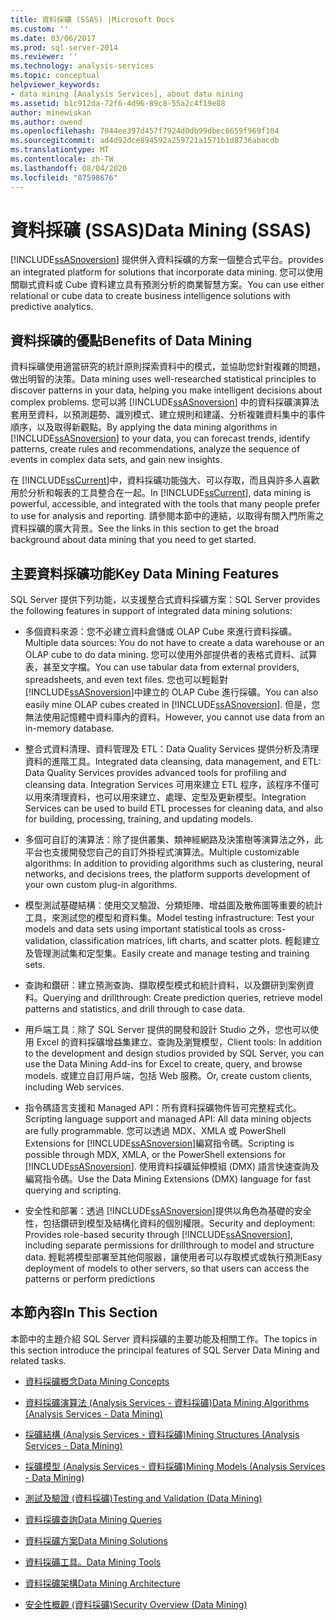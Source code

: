 ```yaml
---
title: 資料採礦 (SSAS) |Microsoft Docs
ms.custom: ''
ms.date: 03/06/2017
ms.prod: sql-server-2014
ms.reviewer: ''
ms.technology: analysis-services
ms.topic: conceptual
helpviewer_keywords:
- data mining [Analysis Services], about data mining
ms.assetid: b1c912da-72f6-4d96-89c8-55a2c4f19e88
author: minewiskan
ms.author: owend
ms.openlocfilehash: 7044ee397d457f7924d0db99dbec6659f969f104
ms.sourcegitcommit: ad4d92dce894592a259721a1571b1d8736abacdb
ms.translationtype: MT
ms.contentlocale: zh-TW
ms.lasthandoff: 08/04/2020
ms.locfileid: "87598676"
---
```

# <a name="data-mining-ssas"></a><span data-ttu-id="fc6cc-102">資料採礦 (SSAS)</span><span class="sxs-lookup"><span data-stu-id="fc6cc-102">Data Mining (SSAS)</span></span>
  [!INCLUDE[ssASnoversion](../../includes/ssasnoversion-md.md)] <span data-ttu-id="fc6cc-103">提供併入資料採礦的方案一個整合式平台。</span><span class="sxs-lookup"><span data-stu-id="fc6cc-103">provides an integrated platform for solutions that incorporate data mining.</span></span> <span data-ttu-id="fc6cc-104">您可以使用關聯式資料或 Cube 資料建立具有預測分析的商業智慧方案。</span><span class="sxs-lookup"><span data-stu-id="fc6cc-104">You can use either relational or cube data to create business intelligence solutions with predictive analytics.</span></span>  
  
## <a name="benefits-of-data-mining"></a><span data-ttu-id="fc6cc-105">資料採礦的優點</span><span class="sxs-lookup"><span data-stu-id="fc6cc-105">Benefits of Data Mining</span></span>  
 <span data-ttu-id="fc6cc-106">資料採礦使用適當研究的統計原則探索資料中的模式，並協助您針對複雜的問題，做出明智的決策。</span><span class="sxs-lookup"><span data-stu-id="fc6cc-106">Data mining uses well-researched statistical principles to discover patterns in your data, helping you make intelligent decisions about complex problems.</span></span> <span data-ttu-id="fc6cc-107">您可以將 [!INCLUDE[ssASnoversion](../../includes/ssasnoversion-md.md)] 中的資料採礦演算法套用至資料，以預測趨勢、識別模式、建立規則和建議、分析複雜資料集中的事件順序，以及取得新觀點。</span><span class="sxs-lookup"><span data-stu-id="fc6cc-107">By applying the data mining algorithms in [!INCLUDE[ssASnoversion](../../includes/ssasnoversion-md.md)] to your data, you can forecast trends, identify patterns, create rules and recommendations, analyze the sequence of events in complex data sets, and gain new insights.</span></span>  
  
 <span data-ttu-id="fc6cc-108">在 [!INCLUDE[ssCurrent](../../includes/sscurrent-md.md)]中，資料採礦功能強大、可以存取，而且與許多人喜歡用於分析和報表的工具整合在一起。</span><span class="sxs-lookup"><span data-stu-id="fc6cc-108">In [!INCLUDE[ssCurrent](../../includes/sscurrent-md.md)], data mining is powerful, accessible, and integrated with the tools that many people prefer to use for analysis and reporting.</span></span> <span data-ttu-id="fc6cc-109">請參閱本節中的連結，以取得有關入門所需之資料採礦的廣大背景。</span><span class="sxs-lookup"><span data-stu-id="fc6cc-109">See the links in this section to get the broad background about data mining that you need to get started.</span></span>  
  
## <a name="key-data-mining-features"></a><span data-ttu-id="fc6cc-110">主要資料採礦功能</span><span class="sxs-lookup"><span data-stu-id="fc6cc-110">Key Data Mining Features</span></span>  
 <span data-ttu-id="fc6cc-111">SQL Server 提供下列功能，以支援整合式資料採礦方案：</span><span class="sxs-lookup"><span data-stu-id="fc6cc-111">SQL Server provides the following features in support of integrated data mining solutions:</span></span>  
  
-   <span data-ttu-id="fc6cc-112">多個資料來源：您不必建立資料倉儲或 OLAP Cube 來進行資料採礦。</span><span class="sxs-lookup"><span data-stu-id="fc6cc-112">Multiple data sources: You do not have to create a data warehouse or an OLAP cube to do data mining.</span></span> <span data-ttu-id="fc6cc-113">您可以使用外部提供者的表格式資料、試算表，甚至文字檔。</span><span class="sxs-lookup"><span data-stu-id="fc6cc-113">You can use tabular data from external providers, spreadsheets, and even text files.</span></span> <span data-ttu-id="fc6cc-114">您也可以輕鬆對 [!INCLUDE[ssASnoversion](../../includes/ssasnoversion-md.md)]中建立的 OLAP Cube 進行採礦。</span><span class="sxs-lookup"><span data-stu-id="fc6cc-114">You can also easily mine OLAP cubes created in [!INCLUDE[ssASnoversion](../../includes/ssasnoversion-md.md)].</span></span> <span data-ttu-id="fc6cc-115">但是，您無法使用記憶體中資料庫內的資料。</span><span class="sxs-lookup"><span data-stu-id="fc6cc-115">However, you cannot use data from an in-memory database.</span></span>  
  
-   <span data-ttu-id="fc6cc-116">整合式資料清理、資料管理及 ETL：Data Quality Services 提供分析及清理資料的進階工具。</span><span class="sxs-lookup"><span data-stu-id="fc6cc-116">Integrated data cleansing, data management, and ETL: Data Quality Services provides advanced tools for profiling and cleansing data.</span></span> <span data-ttu-id="fc6cc-117">Integration Services 可用來建立 ETL 程序，該程序不僅可以用來清理資料，也可以用來建立、處理、定型及更新模型。</span><span class="sxs-lookup"><span data-stu-id="fc6cc-117">Integration Services can be used to build ETL processes for cleaning data, and also for building, processing, training, and updating models.</span></span>  
  
-   <span data-ttu-id="fc6cc-118">多個可自訂的演算法：除了提供叢集、類神經網路及決策樹等演算法之外，此平台也支援開發您自己的自訂外掛程式演算法。</span><span class="sxs-lookup"><span data-stu-id="fc6cc-118">Multiple customizable algorithms: In addition to providing algorithms such as clustering, neural networks, and decisions trees, the platform supports development of your own custom plug-in algorithms.</span></span>  
  
-   <span data-ttu-id="fc6cc-119">模型測試基礎結構：使用交叉驗證、分類矩陣、增益圖及散佈圖等重要的統計工具，來測試您的模型和資料集。</span><span class="sxs-lookup"><span data-stu-id="fc6cc-119">Model testing infrastructure: Test your models and data sets using important statistical tools as cross-validation, classification matrices, lift charts, and scatter plots.</span></span> <span data-ttu-id="fc6cc-120">輕鬆建立及管理測試集和定型集。</span><span class="sxs-lookup"><span data-stu-id="fc6cc-120">Easily create and manage testing and training sets.</span></span>  
  
-   <span data-ttu-id="fc6cc-121">查詢和鑽研：建立預測查詢、擷取模型模式和統計資料，以及鑽研到案例資料。</span><span class="sxs-lookup"><span data-stu-id="fc6cc-121">Querying and drillthrough: Create prediction queries, retrieve model patterns and statistics, and drill through to case data.</span></span>  
  
-   <span data-ttu-id="fc6cc-122">用戶端工具：除了 SQL Server 提供的開發和設計 Studio 之外，您也可以使用 Excel 的資料採礦增益集建立、查詢及瀏覽模型，</span><span class="sxs-lookup"><span data-stu-id="fc6cc-122">Client tools: In addition to the development and design studios provided by SQL Server, you can use the Data Mining Add-ins for Excel to create, query, and browse models.</span></span> <span data-ttu-id="fc6cc-123">或建立自訂用戶端，包括 Web 服務。</span><span class="sxs-lookup"><span data-stu-id="fc6cc-123">Or, create custom clients, including Web services.</span></span>  
  
-   <span data-ttu-id="fc6cc-124">指令碼語言支援和 Managed API：所有資料採礦物件皆可完整程式化。</span><span class="sxs-lookup"><span data-stu-id="fc6cc-124">Scripting language support and managed API: All data mining objects are fully programmable.</span></span> <span data-ttu-id="fc6cc-125">您可以透過 MDX、XMLA 或 PowerShell Extensions for [!INCLUDE[ssASnoversion](../../includes/ssasnoversion-md.md)]編寫指令碼。</span><span class="sxs-lookup"><span data-stu-id="fc6cc-125">Scripting is possible through MDX, XMLA, or the PowerShell extensions for [!INCLUDE[ssASnoversion](../../includes/ssasnoversion-md.md)].</span></span> <span data-ttu-id="fc6cc-126">使用資料採礦延伸模組 (DMX) 語言快速查詢及編寫指令碼。</span><span class="sxs-lookup"><span data-stu-id="fc6cc-126">Use the Data Mining Extensions (DMX) language for fast querying and scripting.</span></span>  
  
-   <span data-ttu-id="fc6cc-127">安全性和部署：透過 [!INCLUDE[ssASnoversion](../../includes/ssasnoversion-md.md)]提供以角色為基礎的安全性，包括鑽研到模型及結構化資料的個別權限。</span><span class="sxs-lookup"><span data-stu-id="fc6cc-127">Security and deployment: Provides role-based security through [!INCLUDE[ssASnoversion](../../includes/ssasnoversion-md.md)], including separate permissions for drillthrough to model and structure data.</span></span> <span data-ttu-id="fc6cc-128">輕鬆將模型部署至其他伺服器，讓使用者可以存取模式或執行預測</span><span class="sxs-lookup"><span data-stu-id="fc6cc-128">Easy deployment of models to other servers, so that users can access the patterns or perform predictions</span></span>  
  
## <a name="in-this-section"></a><span data-ttu-id="fc6cc-129">本節內容</span><span class="sxs-lookup"><span data-stu-id="fc6cc-129">In This Section</span></span>  
 <span data-ttu-id="fc6cc-130">本節中的主題介紹 SQL Server 資料採礦的主要功能及相關工作。</span><span class="sxs-lookup"><span data-stu-id="fc6cc-130">The topics in this section introduce the principal features of SQL Server Data Mining and related tasks.</span></span>  
  
-   [<span data-ttu-id="fc6cc-131">資料採礦概念</span><span class="sxs-lookup"><span data-stu-id="fc6cc-131">Data Mining Concepts</span></span>](data-mining-concepts.md)  
  
-   [<span data-ttu-id="fc6cc-132">資料採礦演算法 &#40;Analysis Services - 資料採礦&#41;</span><span class="sxs-lookup"><span data-stu-id="fc6cc-132">Data Mining Algorithms &#40;Analysis Services - Data Mining&#41;</span></span>](data-mining-algorithms-analysis-services-data-mining.md)  
  
-   [<span data-ttu-id="fc6cc-133">採礦結構 &#40;Analysis Services - 資料採礦&#41;</span><span class="sxs-lookup"><span data-stu-id="fc6cc-133">Mining Structures &#40;Analysis Services - Data Mining&#41;</span></span>](mining-structures-analysis-services-data-mining.md)  
  
-   [<span data-ttu-id="fc6cc-134">採礦模型 &#40;Analysis Services - 資料採礦&#41;</span><span class="sxs-lookup"><span data-stu-id="fc6cc-134">Mining Models &#40;Analysis Services - Data Mining&#41;</span></span>](mining-models-analysis-services-data-mining.md)  
  
-   [<span data-ttu-id="fc6cc-135">測試及驗證 &#40;資料採礦&#41;</span><span class="sxs-lookup"><span data-stu-id="fc6cc-135">Testing and Validation &#40;Data Mining&#41;</span></span>](testing-and-validation-data-mining.md)  
  
-   [<span data-ttu-id="fc6cc-136">資料採礦查詢</span><span class="sxs-lookup"><span data-stu-id="fc6cc-136">Data Mining Queries</span></span>](data-mining-queries.md)  
  
-   [<span data-ttu-id="fc6cc-137">資料採礦方案</span><span class="sxs-lookup"><span data-stu-id="fc6cc-137">Data Mining Solutions</span></span>](data-mining-solutions.md)  
  
-   [<span data-ttu-id="fc6cc-138">資料採礦工具。</span><span class="sxs-lookup"><span data-stu-id="fc6cc-138">Data Mining Tools</span></span>](data-mining-tools.md)  
  
-   [<span data-ttu-id="fc6cc-139">資料採礦架構</span><span class="sxs-lookup"><span data-stu-id="fc6cc-139">Data Mining Architecture</span></span>](data-mining-architecture.md)  
  
-   [<span data-ttu-id="fc6cc-140">安全性概觀 &#40;資料採礦&#41;</span><span class="sxs-lookup"><span data-stu-id="fc6cc-140">Security Overview &#40;Data Mining&#41;</span></span>](security-overview-data-mining.md)  
  
  
